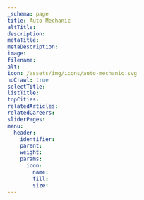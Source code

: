 ```yaml
---
_schema: page
title: Auto Mechanic
altTitle:
description:
metaTitle:
metaDescription:
image:
filename:
alt:
icon: /assets/img/icons/auto-mechanic.svg
noCrawl: true
selectTitle:
listTitle:
topCities:
relatedArticles:
relatedCareers:
sliderPages:
menu:
  header:
    identifier:
    parent:
    weight:
    params:
      icon:
        name:
        fill:
        size:
---
```

